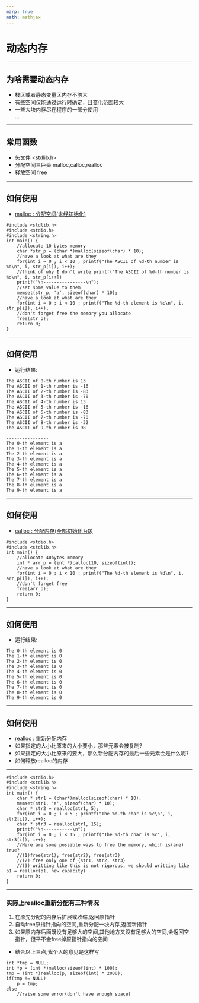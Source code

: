 ```yaml
---
marp: true
math: mathjax
---
```


# 动态内存

---
## 为啥需要动态内存  
- 栈区或者静态变量区内存不够大  
- 有些空间仅能通过运行时确定，且变化范围较大
- 一些大块内存尽在程序的一部分使用  
...

---

## 常用函数
- 头文件 <stdlib.h>
- 分配空间三巨头 malloc,calloc,realloc  
- 释放空间 free

---

## 如何使用  
- [malloc : 分配空间(未经初始化)](https://en.cppreference.com/w/cpp/memory/c/malloc)
```
#include <stdlib.h>
#include <stdio.h>
#include <string.h>
int main() {
    //allocate 10 bytes memory
    char *str_p = (char *)malloc(sizeof(char) * 10);
    //have a look at what are they
    for(int i = 0 ; i < 10 ; printf("The ASCII of %d-th number is %d\n", i, str_p[i]), i++);
    //think of why I don't write printf("The ASCII of %d-th number is %d\n", i, str_p[i++])
    printf("\n----------------\n");
    //set some value to them
    memset(str_p, 'a', sizeof(char) * 10);
    //have a look at what are they
    for(int i = 0 ; i < 10 ; printf("The %d-th element is %c\n", i, str_p[i]), i++);
    //don't forget free the memory you allocate
    free(str_p);
    return 0;
}
```

---

## 如何使用
- 运行结果:
```
The ASCII of 0-th number is 13
The ASCII of 1-th number is -16
The ASCII of 2-th number is -83
The ASCII of 3-th number is -70
The ASCII of 4-th number is 13
The ASCII of 5-th number is -16
The ASCII of 6-th number is -83
The ASCII of 7-th number is -70
The ASCII of 8-th number is -32
The ASCII of 9-th number is 98

----------------
The 0-th element is a
The 1-th element is a
The 2-th element is a
The 3-th element is a
The 4-th element is a
The 5-th element is a
The 6-th element is a
The 7-th element is a
The 8-th element is a
The 9-th element is a
```

---

## 如何使用
- [calloc : 分配内存(全部初始化为0)](https://en.cppreference.com/w/cpp/memory/c/calloc)
```
#include <stdio.h>
#include <stdlib.h>
int main() {
    //allocate 40bytes memory
    int * arr_p = (int *)calloc(10, sizeof(int));
    //have a look at what are they
    for(int i = 0 ; i < 10 ; printf("The %d-th element is %d\n", i, arr_p[i]), i++);
    //don't forget free
    free(arr_p);
    return 0;
}
```

---

## 如何使用
- 运行结果:
```
The 0-th element is 0
The 1-th element is 0
The 2-th element is 0
The 3-th element is 0
The 4-th element is 0
The 5-th element is 0
The 6-th element is 0
The 7-th element is 0
The 8-th element is 0
The 9-th element is 0
```
---

## 如何使用
- [realloc : 重新分配内存](https://en.cppreference.com/w/cpp/memory/c/realloc)  
- 如果指定的大小比原来的大小要小，那些元素会被复制?
- 如果指定的大小比原来的要大，那么新分配内存的最后一些元素会是什么呢?
- 如何释放realloc的内存

---

```
#include <stdio.h>
#include <stdlib.h>
#include <string.h>
int main() {
    char * str1 = (char*)malloc(sizeof(char) * 10);
    memset(str1, 'a', sizeof(char) * 10);
    char * str2 = realloc(str1, 5);
    for(int i = 0 ; i < 5 ; printf("The %d-th char is %c\n", i, str2[i]), i++);
    char * str3 = realloc(str1, 15);
    printf("\n-----------\n");
    for(int i = 0 ; i < 15 ; printf("The %d-th char is %c", i, str3[i]), i++);
    //Here are some possible ways to free the memory, which is(are) true?
    //(1)free(str1); free(str2); free(str3)
    //(2) free only one of {str1, str2, str3}
    //(3) writting like this is not rigorous, we should writting like p1 = realloc(p1, new capacity)
    return 0;
}
```

---

### 实际上realloc重新分配有三种情况
1. 在原先分配的内存后扩展或收缩,返回原指针  
2. 自动free原指针指向的空间,重新分配一块内存,返回新指针  
3. 如果原内存后面既没有足够大的空间,其他地方又没有足够大的空间,会返回空指针，但平不会free掉原指针指向的空间
- 结合以上三点,我个人的意见是这样写

```
int *tmp = NULL;
int *p = (int *)malloc(sizeof(int) * 100);
tmp = (int *)realloc(p, sizeof(int) * 2000);
if(tmp != NULL) 
    p = tmp;
else 
    //raise some error(don't have enough space)
```